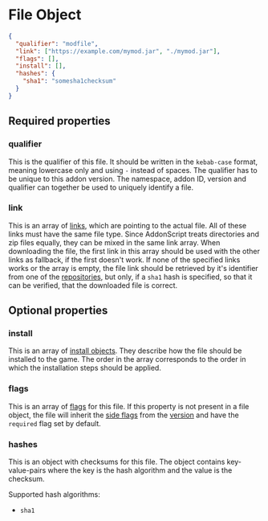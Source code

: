 # File Object

```json
{
  "qualifier": "modfile",
  "link": ["https://example.com/mymod.jar", "./mymod.jar"],
  "flags": [],
  "install": [],
  "hashes": {
    "sha1": "somesha1checksum"
  }
}
```

## Required properties

### qualifier

This is the qualifier of this file.
It should be written in the `kebab-case` format, meaning lowercase only and using `-` instead of spaces.
The qualifier has to be unique to this addon version. The namespace, addon ID, version and qualifier
can together be used to uniquely identify a file.

### link

This is an array of [links](../concepts/links.md), which are pointing to the actual file. All of these links must
have the same file type. Since AddonScript treats directories and zip files equally, 
they can be mixed in the same link array. When downloading the file,
the first link in this array should be used with the other links as fallback, if the first doesn't work.
If none of the specified links works or the array is empty, the file link should be retrieved by it's identifier
from one of the [repositories](repository.md), but only, if a `sha1` hash is specified, so that it can be
verified, that the downloaded file is correct. 

## Optional properties

### install

This is an array of [install objects](install.md). They describe how the file should be installed to the game.
The order in the array corresponds to the order in which the installation steps should be applied.

### flags

This is an array of [flags](../concepts/flags.md) for this file. If this property is not present in a file object, the file will 
inherit the [side flags](../concepts/flags.md#side-flags) from the [version](addon.md) and have the `required` flag set by default.

### hashes

This is an object with checksums for this file. The object contains key-value-pairs where the key is the hash algorithm and the
value is the checksum. 

Supported hash algorithms:
- `sha1`

